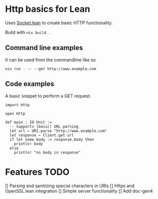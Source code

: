 # Http basics for Lean

Uses [Socket.lean](https://github.com/xubaiw/Socket.lean) to create basic HTTP functionality. 

Build with `nix build .`

## Command line examples

It can be used from the commandline like so

```
nix run . -- --get http://www.example.com
```

## Code examples

A basic snippet to perform a GET request.

```lean
import Http

open Http

def main : IO Unit :=
  -- Supports (basic) URL parsing
  let url ← URI.parse "http://www.example.com"
  let response ← Client.get url
  if let some body := response.body then
    println! body
  else
    println! "no body in response"
```

# Features TODO

[] Parsing and sanitizing special characters in URIs
[] Https and OpenSSL.lean integration
[] Simple server functionality
[] Add doc-gen4
